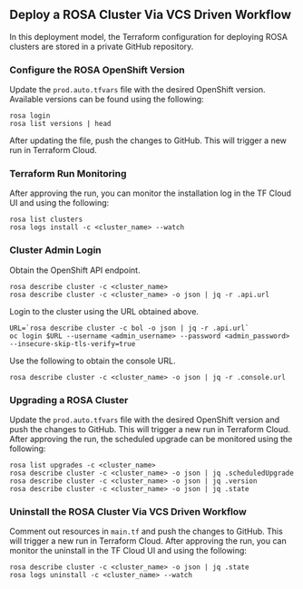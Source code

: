 ## Deploy a ROSA Cluster Via VCS Driven Workflow
In this deployment model, the Terraform configuration for deploying ROSA clusters are stored in a private GitHub repository.

### Configure the ROSA OpenShift Version
Update the `prod.auto.tfvars` file with the desired OpenShift version. Available versions can be found using the following:
```
rosa login
rosa list versions | head
```
After updating the file, push the changes to GitHub. This will trigger a new run in Terraform Cloud.

### Terraform Run Monitoring
After approving the run, you can monitor the installation log in the TF Cloud UI and using the following:
```
rosa list clusters
rosa logs install -c <cluster_name> --watch
```

### Cluster Admin Login
Obtain the OpenShift API endpoint.
```
rosa describe cluster -c <cluster_name>
rosa describe cluster -c <cluster_name> -o json | jq -r .api.url
```
Login to the cluster using the URL obtained above. 
```
URL=`rosa describe cluster -c bol -o json | jq -r .api.url`
oc login $URL --username <admin_username> --password <admin_password> --insecure-skip-tls-verify=true
```
Use the following to obtain the console URL.
```
rosa describe cluster -c <cluster_name> -o json | jq -r .console.url
```

### Upgrading a ROSA Cluster
Update the `prod.auto.tfvars` file with the desired OpenShift version and push the changes to GitHub. This will trigger a new run in Terraform Cloud. After approving the run, the scheduled upgrade can be monitored using the following:
```
rosa list upgrades -c <cluster_name>
rosa describe cluster -c <cluster_name> -o json | jq .scheduledUpgrade
rosa describe cluster -c <cluster_name> -o json | jq .version
rosa describe cluster -c <cluster_name> -o json | jq .state
```

### Uninstall the ROSA Cluster Via VCS Driven Workflow
Comment out resources in `main.tf` and push the changes to GitHub. This will trigger a new run in Terraform Cloud. After approving the run, you can monitor the uninstall in the TF Cloud UI and using the following:
```
rosa describe cluster -c <cluster_name> -o json | jq .state
rosa logs uninstall -c <cluster_name> --watch
```